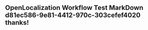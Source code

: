 <properties
ms.topic="hero-topic1"
ms.test1="hero-topic"
ms.test2="test"/>

## OpenLocalization Workflow Test MarkDown d81ec586-9e81-4412-970c-303cefef4020 thanks!
